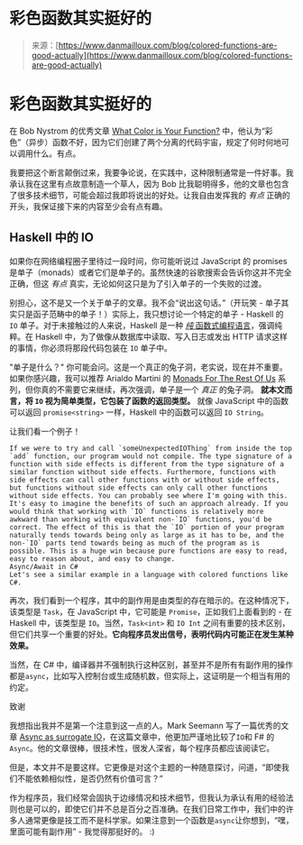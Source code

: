 <!--yml

类别：未分类

日期：2024-05-27 15:22:17

-->

# 彩色函数其实挺好的

> 来源：[https://www.danmailloux.com/blog/colored-functions-are-good-actually](https://www.danmailloux.com/blog/colored-functions-are-good-actually)

# 彩色函数其实挺好的

在 Bob Nystrom 的优秀文章 [What Color is Your Function?](https://journal.stuffwithstuff.com/2015/02/01/what-color-is-your-function/) 中，他认为“彩色”（异步）函数不好，因为它们创建了两个分离的代码宇宙，规定了何时何地可以调用什么。有点。

我要把这个断言颠倒过来，我要争论说，在实践中，这种限制通常是一件好事。我承认我在这里有点故意制造一个草人，因为 Bob 比我聪明得多，他的文章也包含了很多技术细节，可能会超过我即将说出的好处。让我自由发挥我的 *有点* 正确的开头，我保证接下来的内容至少会有点有趣。

## Haskell 中的 IO

如果你在网络编程圈子里待过一段时间，你可能听说过 JavaScript 的 promises 是单子（monads）或者它们是单子的。虽然快速的谷歌搜索会告诉你这并不完全正确，但这 *有点* 真实，无论如何这只是为了引入单子的一个失败的过渡。

别担心，这不是又一个关于单子的文章。我不会“说出这句话。”（开玩笑 - 单子其实只是函子范畴中的单子！）实际上，我只想讨论一个特定的单子 - Haskell 的 `IO` 单子。对于未接触过的人来说，Haskell 是一种 [*纯* 函数式编程语言](https://en.wikipedia.org/wiki/Functional_programming)，强调纯粹。在 Haskell 中，为了做像从数据库中读取、写入日志或发出 HTTP 请求这样的事情，你必须将那段代码包装在 `IO` 单子中。

"单子是什么？" 你可能会问。这是一个真正的兔子洞，老实说，现在并不重要。如果你感兴趣，我可以推荐 Arialdo Martini 的 [Monads For The Rest Of Us](https://arialdomartini.github.io/monads-for-the-rest-of-us) 系列，但你真的不需要它来继续，再次强调，单子是一个 *真正* 的兔子洞。 **就本文而言，将 `IO` 视为简单类型，它包装了函数的返回类型。** 就像 JavaScript 中的函数可以返回 `promise<string>` 一样，Haskell 中的函数可以返回 `IO String`。

让我们看一个例子！

```
If we were to try and call `someUnexpectedIOThing` from inside the top `add` function, our program would not compile. The type signature of a function with side effects is different from the type signature of a similar function without side effects. Furthermore, functions with side effects can call other functions with or without side effects, but functions without side effects can only call other functions without side effects. You can probably see where I'm going with this.
It's easy to imagine the benefits of such an approach already. If you would think that working with `IO` functions is relatively more awkward than working with equivalent non-`IO` functions, you'd be correct. The effect of this is that the `IO` portion of your program naturally tends towards being only as large as it has to be, and the non-`IO` parts tend towards being as much of the program as is possible. This is a huge win because pure functions are easy to read, easy to reason about, and easy to change.
Async/Await in C#
Let's see a similar example in a language with colored functions like C#.

```

再次，我们看到一个程序，其中的副作用是由类型的存在暗示的。在这种情况下，该类型是 `Task`，在 JavaScript 中，它可能是 `Promise`，正如我们上面看到的 - 在 Haskell 中，该类型是 `IO`。当然，`Task<int>` 和 `IO Int` 之间有重要的技术区别，但它们共享一个重要的好处。**它向程序员发出信号，表明代码内可能正在发生某种效果。**

当然，在 C# 中，编译器并不强制执行这种区别，甚至并不是所有有副作用的操作都是`async`，比如写入控制台或生成随机数，但实际上，这证明是一个相当有用的约定。

致谢

我想指出我并不是第一个注意到这一点的人。Mark Seemann 写了一篇优秀的文章 [Async as surrogate IO](https://blog.ploeh.dk/2016/04/11/async-as-surrogate-io/)，在这篇文章中，他更加严谨地比较了`IO`和 F# 的`Async`。他的文章很棒，很技术性，很发人深省，每个程序员都应该阅读它。

但是，本文并不是要这样。它更像是对这个主题的一种随意探讨，问道，“即使我们不能依赖相似性，是否仍然有价值可言？”

作为程序员，我们经常会固执于边缘情况和技术细节，但我认为承认有用的经验法则也是可以的，即使它们并不总是百分之百准确。在我们日常工作中，我们中的许多人通常更像是技工而不是科学家。如果注意到一个函数是`async`让你想到，“嘿，里面可能有副作用” - 我觉得那挺好的。 :)

```

```
